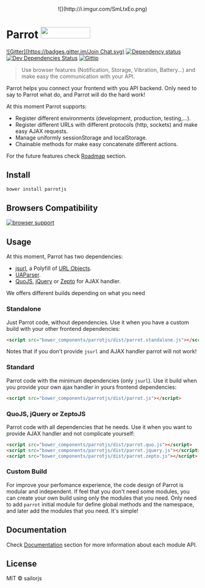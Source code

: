 <center>![](http://i.imgur.com/SmLtxEo.png)</center>

# Parrot <a href="http://bower.io/search/?q=Parrotjs"><img src="http://benschwarz.github.io/bower-badges/badge@2x.png" width="130" height="30"></a>

[![Gitter](https://badges.gitter.im/Join Chat.svg)](https://gitter.im/sailorjs/Parrotjs?utm_source=badge&utm_medium=badge&utm_campaign=pr-badge&utm_content=badge)
[![Dependency status](http://img.shields.io/david/sailorjs/Parrotjs.svg?style=flat)](https://david-dm.org/sailorjs/Parrotjs)
[![Dev Dependencies Status](http://img.shields.io/david/dev/sailorjs/Parrotjs.svg?style=flat)](https://david-dm.org/sailorjs/Parrotjs#info=devDependencies)
[![Gittip](http://img.shields.io/gittip/Kikobeats.svg?style=flat)](https://www.gittip.com/Kikobeats/)

> Use browser features (Notification, Storage, Vibration, Battery...) and make easy the communication with your API.

Parrot helps you connect your frontend with you API backend. Only need to say to Parrot what do, and Parrot will do the hard work!

At this moment Parrot supports:

- Register different environments (development, production, testing,...).
- Register different URLs with different protocols (http, sockets) and make easy AJAX requests.
- Manage uniformly sessionStorage and localStorage.
- Chainable methods for make easy concatenate different actions.

For the future features check [Roadmap](https://github.com/sailorjs/Parrotjs/blob/master/ROADMAP.md) section.

## Install


```bash
bower install parrotjs
```

## Browsers Compatibility

[![browser support](https://ci.testling.com/sailorjs/Parrotjs.png)
](https://ci.testling.com/sailorjs/Parrotjs)

## Usage

At this moment, Parrot has two dependencies:

- [jsurl](https://github.com/Mikhus/jsurl), a Polyfill of [URL Objects](http://www.w3.org/TR/url/).
- [UAParser](https://github.com/faisalman/ua-parser-js).
- [QuoJS](https://github.com/soyjavi/QuoJS/), [jQuery](https://github.com/jquery/jquery) or [Zepto](https://github.com/madrobby/zepto) for AJAX handler.

We offers different builds depending on what you need

### Standalone

Just Parrot code, without dependencies. Use it when you have a custom build with your other frontend dependencies:

```html
<script src="bower_components/parrotjs/dist/parrot.standalone.js"></script>
```

Notes that if you don't provide `jsurl` and AJAX handler parrot will not work!

### Standard

Parrot code with the minimum dependencies (only `jsurl`). Use it build when you provide your own ajax handler in yours frontend dependencies:

```html
<script src="bower_components/parrotjs/dist/parrot.js"></script>
```

### QuoJS, jQuery or ZeptoJS

Parrot code with all dependencies that he needs. Use it when you want to provide AJAX handler and not complicate yourself:

```html
<script src="bower_components/parrotjs/dist/parrot.quo.js"></script>
<script src="bower_components/parrotjs/dist/parrot.jquery.js"></script>
<script src="bower_components/parrotjs/dist/parrot.zepto.js"></script>
```

### Custom Build

For improve your perfomance experience, the code design of Parrot is modular and independent. If feel that you don't need some modules, you can create your own build using only the modules that you need. Only need to add `parrot` initial module for define global methods and the namespace, and later add the modules that you need. It's simple!

## Documentation

Check [Documentation](https://github.com/sailorjs/parrotjs/tree/beta/documentation) section for more information about each module API.

## License

MIT © sailorjs
